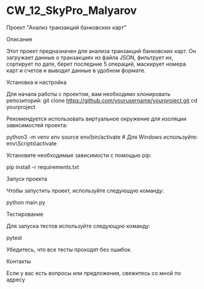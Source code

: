# CW_12_SkyPro_Malyarov

Проект "Анализ транзакций банковских карт"

Описание

Этот проект предназначен для анализа транзакций банковских карт. Он загружает данные о транзакциях из файла JSON, фильтрует их, сортирует по дате, берет последние 5 операций, маскирует номера карт и счетов и выводит данные в удобном формате.

Установка и настройка

Для начала работы с проектом, вам необходимо клонировать репозиторий:
git clone https://github.com/yourusername/yourproject.git
cd yourproject

Рекомендуется использовать виртуальное окружение для изоляции зависимостей проекта:

python3 -m venv env
source env/bin/activate  # Для Windows используйте: env\Scripts\activate


Установите необходимые зависимости с помощью pip:

pip install -r requirements.txt

Запуск проекта

Чтобы запустить проект, используйте следующую команду:

python main.py

Тестирование

Для запуска тестов используйте следующую команду:

pytest

Убедитесь, что все тесты проходят без ошибок.

Контакты

Если у вас есть вопросы или предложения, свяжитесь со мной по адресу



